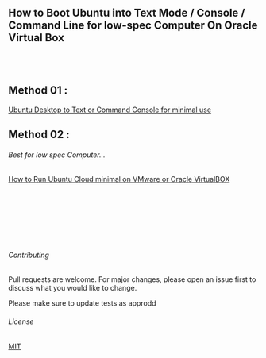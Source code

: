 ## How to Boot Ubuntu into Text Mode / Console / Command Line for low-spec Computer On Oracle Virtual Box


<br />



<br />



## Method 01 : 
[Ubuntu Desktop to Text or Command Console for minimal use](https://github.com/shamim4s/linux-guide/blob/master/Ubuntu-Desktop-to-Text-or-Command-Console-for-minimal-use.md)

## Method 02 :

###### Best for low spec Computer...
[How to Run Ubuntu Cloud minimal on VMware or Oracle VirtualBOX](https://github.com/shamim4s/linux-guide/blob/master/Ubuntu-Cloud-for-oracle-virtualBox.md)

<br />



<br />



<br />



<br />



<br />



<br />


###### Contributing
Pull requests are welcome. For major changes, please open an issue first to discuss what you would like to change.

Please make sure to update tests as approdd

###### License
[MIT](https://choosealicense.com/licenses/mit/)